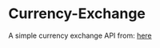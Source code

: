 # Currency-Exchange
A simple currency exchange API from: [here](https://api.exchangeratesapi.io/latest)
